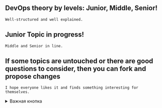 ## DevOps theory by levels: Junior, Middle, Senior!
    Well-structured and well explained.
## Junior Topic in progress! 
    Middle and Senior in line.
## If some topics are untouched or there are good questions to consider, then you can fork and propose changes  
    I hope everyone likes it and finds something interesting for themselves.


<details>
  <summary> Важная кнопка </summary>
       Не такая уж и важная
</details>
